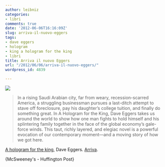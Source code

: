 ```yaml
---
author: leibniz
categories:
- libri
comments: true
date: '2012-06-06T16:16:09Z'
slug: arriva-il-nuovo-eggers
tags:
- dave eggers
- hologram
- king a hologram for the king
- libri
title: Arriva il nuovo Eggers
url: "/2012/06/06/arriva-il-nuovo-eggers/"
wordpress_id: 4839

---
```

![](http://leibniz.me/images/uploads/2012/06/egg.png)


> In a rising Saudi Arabian city, far from weary, recession-scarred America, a struggling businessman pursues a last-ditch attempt to stave off foreclosure, pay his daughter’s college tuition, and finally do something great. In A Hologram for the King, Dave Eggers takes us around the world to show how one man fights to hold himself and his splintering family together in the face of the global economy’s gale-force winds. This taut, richly layered, and elegiac novel is a powerful evocation of our contemporary moment—and a moving story of how we got here.


[A hologram for the king](https://store.mcsweeneys.net/products/a-hologram-for-the-king), Dave Eggers. [Arriva](http://www.huffingtonpost.com/2012/06/04/dave-eggers-new-book_n_1567510.html?ref=books).

{McSweeney's - Huffington Post}
